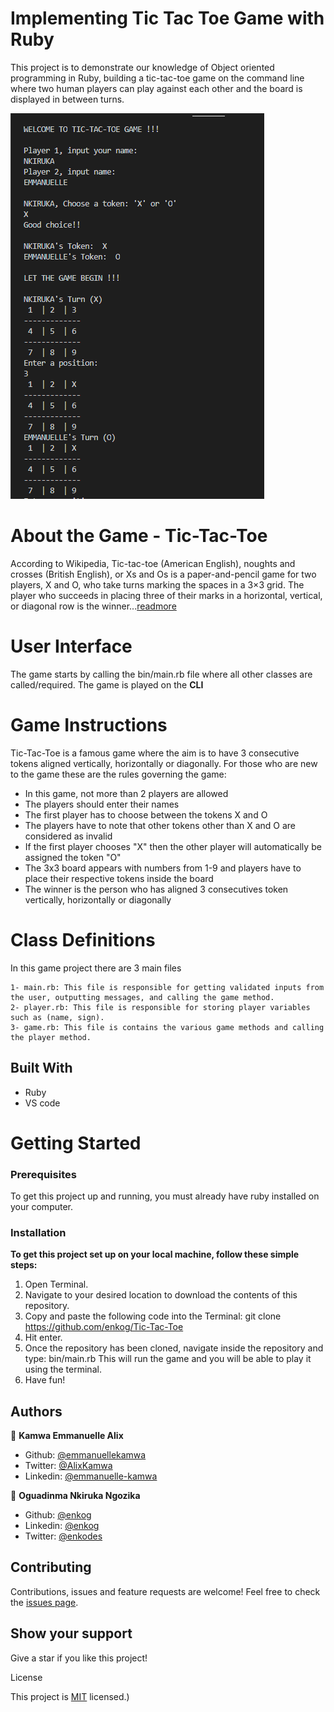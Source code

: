 # Implementing Tic Tac Toe Game with Ruby

This project is to demonstrate our knowledge of Object oriented programming in Ruby, building a tic-tac-toe game on the command line where two human players can play against each other and the board is displayed in between turns.

![screenshot](image/screenshot.png)

# About the Game - Tic-Tac-Toe

According to Wikipedia, Tic-tac-toe (American English), noughts and crosses (British English), or Xs and Os is a paper-and-pencil game for two players, X and O, who take turns marking the spaces in a 3×3 grid. The player who succeeds in placing three of their marks in a horizontal, vertical, or diagonal row is the winner...[readmore](https://en.wikipedia.org/wiki/Tic-tac-toe#:~:text=Tic%2Dtac%2Dtoe%20American,diagonal%20row%20is%20the%20winner.)

# User Interface

The game starts by calling the bin/main.rb file where all other classes are called/required. The game is played on the **CLI**

# Game Instructions

Tic-Tac-Toe is a famous game where the aim is to have 3 consecutive tokens aligned vertically, horizontally or diagonally. For those who are new to the game these are the rules governing the game:

-   In this game, not more than 2 players are allowed
-   The players should enter their names
-   The first player has to choose between the tokens X and O
-   The players have to note that other tokens other than X and O are considered as invalid
-   If the first player chooses "X" then the other player will automatically be assigned the token "O"
-   The 3x3 board appears with numbers from 1-9 and players have to place their respective tokens inside the board
-   The winner is the person who has aligned 3 consecutives token vertically, horizontally or diagonally

# Class Definitions

In this game project there are 3 main files

    1- main.rb: This file is responsible for getting validated inputs from the user, outputting messages, and calling the game method.
    2- player.rb: This file is responsible for storing player variables such as (name, sign).
    3- game.rb: This file is contains the various game methods and calling the player method.

## Built With

-   Ruby
-   VS code

# Getting Started

### Prerequisites

To get this project up and running, you must already have ruby installed on your computer.

### Installation

**To get this project set up on your local machine, follow these simple steps:**

1. Open Terminal.
2. Navigate to your desired location to download the contents of this repository.
3. Copy and paste the following code into the Terminal:
   git clone https://github.com/enkog/Tic-Tac-Toe
4. Hit enter.
5. Once the repository has been cloned, navigate inside the repository and type:
   bin/main.rb
   This will run the game and you will be able to play it using the terminal.
6. Have fun!

## Authors

👤 **Kamwa Emmanuelle Alix**

-   Github: [@emmanuellekamwa](https://github.com/emmanuellekamwa)
-   Twitter: [@AlixKamwa](https://twitter.com/AlixKamwa)
-   Linkedin: [@emmanuelle-kamwa](https://linkedin.com/in/emmanuelle-kamwa-86145a1a4/)

👤 **Oguadinma Nkiruka Ngozika**

-   Github: [@enkog](https://github.com/enkog)
-   Linkedin: [@enkog](https://www.linkedin.com/in/enkog/)
-   Twitter: [@enkodes](https://twitter.com/enkodes)

## Contributing

Contributions, issues and feature requests are welcome!
Feel free to check the [issues page](issues/).

## Show your support

Give a star if you like this project!

License

This project is [MIT](lic.url) licensed.)
